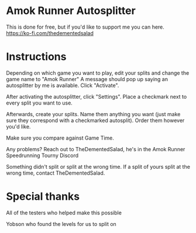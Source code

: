 # Amok Runner Autosplitter
This is done for free, but if you'd like to support me you can here. https://ko-fi.com/thedementedsalad

# Instructions
Depending on which game you want to play, edit your splits and change the game name to "Amok Runner" A message should pop up saying an autosplitter by me is available. Click "Activate".

After activating the autosplitter, click "Settings". Place a checkmark next to every split you want to use.

Afterwards, create your splits. Name them anything you want (just make sure they correspond with a checkmarked autosplit). Order them however you'd like.

Make sure you compare against Game Time.

Any problems? Reach out to TheDementedSalad, he's in the Amok Runner Speedrunning Tourny Discord

Something didn't split or split at the wrong time.
If a split of yours split at the wrong time, contact TheDementedSalad.

# Special thanks
All of the testers who helped make this possible

Yobson who found the levels for us to split on
